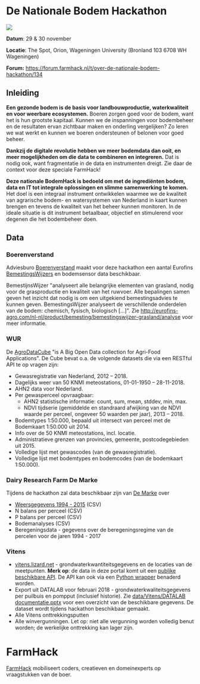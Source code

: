 # De Nationale Bodem Hackathon

![](https://forum.farmhack.nl/uploads/default/optimized/1X/37c8bad377c83a477daf1946d1f1574b203c8de6_1_690x350.png)

**Datum**: 29 & 30 november

**Locatie**: The Spot, Orion, Wageningen University (Bronland 103 6708 WH Wageningen)

**Forum:** https://forum.farmhack.nl/t/over-de-nationale-bodem-hackathon/134

## Inleiding
**Een gezonde bodem is de basis voor landbouwproductie, waterkwaliteit en voor weerbare ecosystemen.** Boeren zorgen goed voor de bodem, want het is hun grootste kapitaal. Kunnen we de inspanningen voor bodembeheer en de resultaten ervan zichtbaar maken en onderling vergelijken? Zo leren we wat werkt en kunnen we boeren ondersteunen of belonen voor goed beheer.

**Dankzij de digitale revolutie hebben we meer bodemdata dan ooit, en meer mogelijkheden om die data te combineren en integreren.** Dat is nodig ook, want fragmentatie in de data en instrumenten dreigt. Zie daar de context voor deze speciale FarmHack! 

**Deze nationale BodemHack is bedoeld om met de ingrediënten bodem, data en IT tot integrale oplossingen en slimme samenwerking te komen.** Het doel is een integraal instrument ontwikkelen waarmee we de kwaliteit van agrarische bodem- en watersystemen van Nederland in kaart kunnen brengen en tevens de kwaliteit van het beheer kunnen monitoren.  In de ideale situatie is dit instrument betaalbaar, objectief en stimulerend voor degenen die het bodembeheer doen.

## Data

### Boerenverstand

Adviesburo [Boerenverstand](http://www.boerenverstand.nl/boerenverstand/over-ons/) maakt voor deze hackathon een aantal Eurofins  [BemestingsWijzers](http://eurofins-agro.com/nl-nl/product/bemesting/bemestingswijzer-grasland) en bodemsensor data beschikbaar.

BemestijnsWijzer "analyseert alle belangrijke elementen van grasland, nodig voor de grasproductie en kwaliteit van het ruwvoer. Alle bepalingen samen geven het inzicht dat nodig is om een uitgekiend bemestingsadvies te kunnen geven. BemestingsWijzer analyseert de verschillende onderdelen van de bodem: chemisch, fysisch, biologisch [...]". Zie http://eurofins-agro.com/nl-nl/product/bemesting/bemestingswijzer-grasland/analyse voor meer informatie. 

### WUR 

De [AgroDataCube](http://agrodatacube.wur.nl) "is A Big Open Data collection for Agri-Food Applications". De Cube bevat o.a. de volgende datasets die via een RESTful API te op vragen zijn:
  - Gewasregistratie van Nederland, 2012 – 2018.
  - Dagelijks weer van 50 KNMI meteostations, 01-01-1950 – 28-11-2018.
  - AHN2 data voor Nederland.
  - Per gewasperceel opvraagbaar:
    - AHN2 statistische informatie: count, sum, mean, stddev, min, max.
    - NDVI tijdserie (gemiddelde en standraard afwijking van de NDVI waarde per perceel, ongeveer 50 waarden per jaar), 2013 – 2018.
  - Bodemtypes 1:50.000, bepaald uit intersect van perceel met de Bodemkaart 1:50.000 uit 2014.
  - Info over de 50 KNMI meteostations, incl. locatie.
  - Administratieve grenzen van provincies, gemeente, postcodegebieden uit 2015.
  - Volledige lijst met gewascodes (van de gewasregistratie).
  - Volledige lijst met bodemtypes en bodemcodes (van de bodemkaart 1:50.000).
  
 ### Dairy Research Farm De Marke

Tijdens de hackathon zal data beschikbaar zijn van [De Marke](https://www.wur.nl/en/location/De-Marke-1.htm) over 

- [Weersgegevens 1994 - 2015](https://github.com/FarmHackNL/Bodemhack-2018/tree/master/data/De%20Marke/weersgegevens) (CSV)
- N balans per perceel (CSV)
- P balans per perceel (CSV)
- Bodemanalyses (CSV)
- Beregeningsdata - gegevens over de beregeningsregime van de percelen voor de jaren 1994 - 2017 

### Vitens

- [vitens.lizard.net](vitens.lizard.net) - grondwaterkwantiteitsgegevens en de locaties van de meetpunten. **Merk op**: de data in deze portal komt uit een [publike beschikbare API](https://vitens.lizard.net/api/v3/timeseries/?end=1527640000218&min_points=320&start=1464481600218&uuid=e702b82c-af42-47a4-8e12-e23b4e2e8f04). De API kan ook via een [Python wrapper](https://github.com/Vitens/pylizard ) benaderd worden.
- Export uit DATALAB voor februari 2018 - grondwaterkwaliteitsgegevens per puilbuis en pompput (inclusief historie). Zie [data/Vitens/DATALAB documentatie.pptx](https://github.com/FarmHackNL/Bodemhack-2018/raw/master/data/Vitens/DATALAB%20documentatie.pptx) voor een overzicht van de beschikbare gegevens. De dataset wordt tijdens hackathon beschikbaar gemaakt.
- Alle Vitens onttrekkingsputten
- Alle winvergunningen. Let op: niet alle vergunning worden volledig benut worden; de werkelijke onttrekking kan lager zijn.
  
# FarmHack 

[FarmHack](farmhack.nl) mobiliseert coders, creatieven en domeinexperts op vraagstukken van de boer.
